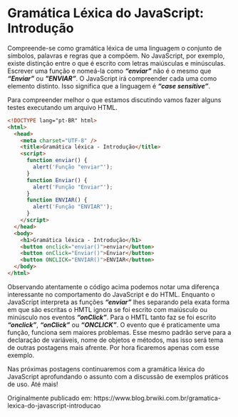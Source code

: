 <h1>Gramática Léxica do JavaScript: Introdução</h1>

<p>Compreende-se como gramática léxica de uma linguagem o conjunto de símbolos, palavras e regras que a compõem. No JavaScript, por exemplo, existe distinção entre o que é escrito com letras maiúsculas e minúsculas. Escrever uma função e nomeá-la como <b><i>“enviar”</i></b> não é o mesmo que <b><i>“Enviar”</i></b> ou <b><i>"ENVIAR”</i></b>. O JavaScript irá compreender cada uma como elemento distinto. Isso significa que a linguagem é <b><i>“case sensitive”</i></b>.</p>

<p>Para compreender melhor o que estamos discutindo vamos fazer alguns testes executando um arquivo HTML.</p>

```html
<!DOCTYPE lang="pt-BR" html>
<html>
  <head>
    <meta charset="UTF-8" />
    <title>Gramática léxica - Introdução</title>
    <script>
      function enviar() {
        alert('Função "enviar"');
      }
      function Enviar() {
        alert('Função "Enviar"');
      }
      function ENVIAR() {
        alert('Função "ENVIAR"');
      }
    </script>
  </head>
  <body>
    <h1>Gramática léxica - Introdução</h1>
    <button onclick="enviar()">enviar</button>
    <button onClick="Enviar()">Enviar</button>
    <button ONCLICK="ENVIAR()">ENVIAR</button>
  </body>
</html>
```

<p>Observando atentamente o código acima podemos notar uma diferença interessante no comportamento do JavaScript e do HTML. Enquanto o JavaScript interpreta as funções <b><i>“enviar”</i></b> lhes separando pela exata forma em que são escritas o HMTL ignora se foi escrito com maiúsculo ou minúsculo nos eventos <b><i>“onClick”</i></b>. Para o HMTL tanto faz se foi escrito <b><i>“onclick”</i></b>, <b><i>“onClick”</i></b> ou <b><i>“ONCLICK”</i></b>. O evento que é praticamente uma função, funciona sem maiores problemas. Esse mesmo padrão serve para a declaração de variáveis, nome de objetos e métodos, mas isso será tema de outras postagens mais afrente. Por hora ficaremos apenas com esse exemplo.</p>

<p>Nas próximas postagens continuaremos com a gramática léxica do JavaScript aprofundando o assunto com a discussão de exemplos práticos de uso. Até mais!</p>

<p>Originalmente publicado em: https://www.blog.brwiki.com.br/gramatica-lexica-do-javascript-introducao</p>
